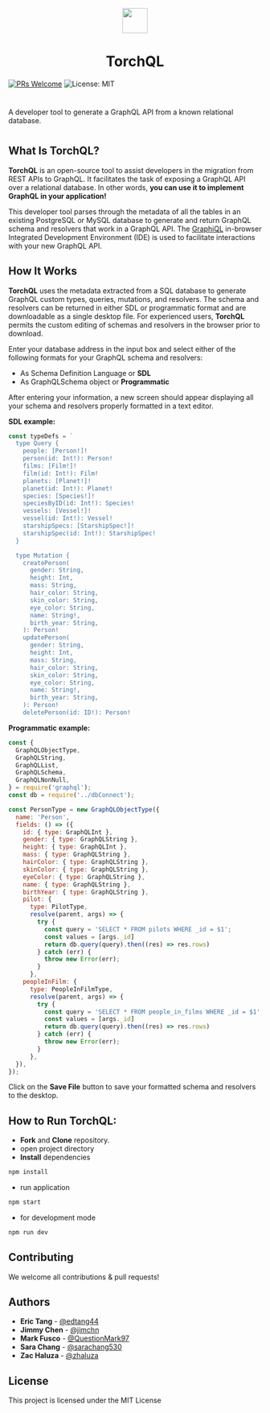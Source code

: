 <p align="center">
  <img width="50" src="https://github.com/oslabs-beta/TorchQL/blob/dev/torchql.png?raw=true">
  <h1 align="center">TorchQL</h1>
</p>

[![PRs Welcome](https://img.shields.io/badge/PRs-welcome-brightgreen.svg)](https://github.com/team-reactype/ReacType/pulls)
![License: MIT](https://img.shields.io/badge/License-MIT-yellow.svg)

# 
A developer tool to generate a GraphQL API from a known relational database.

# 

## What Is TorchQL?
**TorchQL** is an open-source tool to assist developers in the migration from REST APIs to GraphQL.  It facilitates the task of 
exposing a GraphQL API over a relational database. 
In other words, **you can use it to implement GraphQL in your application!**

This developer tool parses through the metadata of all the tables in an existing PostgreSQL or MySQL database to generate and return GraphQL schema and resolvers that work in a GraphQL API.  The <a href="https://github.com/graphql/graphiql">GraphiQL</a> in-browser Integrated Development Environment (IDE) is used to facilitate interactions with your new GraphQL API.

## How It Works
**TorchQL** uses the metadata extracted from a SQL database to generate GraphQL custom types, queries, mutations, and resolvers.  The schema and resolvers can be returned in either SDL or programmatic format and are downloadable as a single desktop file. For experienced users, **TorchQL** permits the custom editing of schemas and resolvers in the browser prior to download.

Enter your database address in the input box and select either of the following formats for your GraphQL schema and resolvers:
- As Schema Definition Language or **SDL**
- As GraphQLSchema object or **Programmatic**


After entering your information, a new screen should appear displaying all your schema and resolvers properly formatted in a text editor.

**SDL example:**
``` js
const typeDefs = `
  type Query {
    people: [Person!]!
    person(id: Int!): Person!
    films: [Film!]!
    film(id: Int!): Film!
    planets: [Planet!]!
    planet(id: Int!): Planet!
    species: [Species!]!
    speciesByID(id: Int!): Species!
    vessels: [Vessel!]!
    vessel(id: Int!): Vessel!
    starshipSpecs: [StarshipSpec!]!
    starshipSpec(id: Int!): StarshipSpec!
  }

  type Mutation {
    createPerson(
      gender: String,
      height: Int,
      mass: String,
      hair_color: String,
      skin_color: String,
      eye_color: String,
      name: String!,
      birth_year: String,
    ): Person!
    updatePerson(
      gender: String,
      height: Int,
      mass: String,
      hair_color: String,
      skin_color: String,
      eye_color: String,
      name: String!,
      birth_year: String,
    ): Person!
    deletePerson(id: ID!): Person!
```
**Programmatic example:**
``` js
const {
  GraphQLObjectType,
  GraphQLString,
  GraphQLList,
  GraphQLSchema,
  GraphQLNonNull,
} = require('graphql');
const db = require('../dbConnect');

const PersonType = new GraphQLObjectType({
  name: 'Person',
  fields: () => ({
    id: { type: GraphQLInt },
    gender: { type: GraphQLString },
    height: { type: GraphQLInt },
    mass: { type: GraphQLString },
    hairColor: { type: GraphQLString },
    skinColor: { type: GraphQLString },
    eyeColor: { type: GraphQLString },
    name: { type: GraphQLString },
    birthYear: { type: GraphQLString },
    pilot: {
      type: PilotType,
      resolve(parent, args) => {
        try {
          const query = 'SELECT * FROM pilots WHERE _id = $1';
          const values = [args._id]
          return db.query(query).then((res) => res.rows)
        } catch (err) {
          throw new Error(err);
        }
      },
    peopleInFilm: {
      type: PeopleInFilmType,
      resolve(parent, args) => {
        try {
          const query = 'SELECT * FROM people_in_films WHERE _id = $1';
          const values = [args._id]
          return db.query(query).then((res) => res.rows)
        } catch (err) {
          throw new Error(err);
        }
      },
  }),
});
```

Click on the **Save File** button to save your formatted schema and resolvers to the desktop.

## How to Run TorchQL:

- **Fork** and **Clone** repository.
- open project directory
- **Install** dependencies

```bash
npm install
```

- run application

```bash
npm start
```

- for development mode

```bash
npm run dev
```
## Contributing
We welcome all contributions & pull requests!

## Authors
- **Eric Tang** - [@edtang44](https://github.com/edtang44)
- **Jimmy Chen** - [@jimchn](https://github.com/jimchn)
- **Mark Fusco** - [@QuestionMark97](https://github.com/QuestionMark97)
- **Sara Chang** - [@sarachang530](https://github.com/sarachang530)
- **Zac Haluza** - [@zhaluza](https://github.com/zhaluza])

## License
This project is licensed under the MIT License
